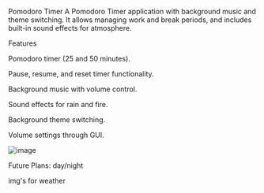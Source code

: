Pomodoro Timer 
A Pomodoro Timer application with background music and theme switching. It allows managing work and break periods, and includes built-in sound effects for atmosphere.

Features

Pomodoro timer (25 and 50 minutes).

Pause, resume, and reset timer functionality.

Background music with volume control.

Sound effects for rain and fire.

Background theme switching.

Volume settings through GUI.

![image](https://github.com/user-attachments/assets/c25b6623-88f2-48d0-91ef-5a00d1898cba)

Future Plans:
day/night 

img's for weather 
